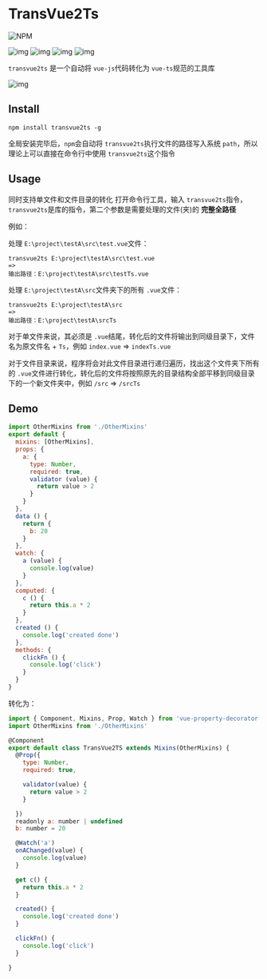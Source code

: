 # TransVue2Ts

![NPM](https://nodei.co/npm/transvue2ts.png?downloads=true&downloadRank=true&stars=true)

![img](https://img.shields.io/npm/v/transvue2ts.svg) ![img](https://img.shields.io/bundlephobia/minzip/transvue2ts.svg) ![img](https://img.shields.io/npm/dt/transvue2ts.svg) ![img](https://img.shields.io/github/license/accforgit/transvue2ts.svg)

`transvue2ts` 是一个自动将 `vue-js`代码转化为 `vue-ts`规范的工具库

![img](https://raw.githubusercontent.com/accforgit/transvue2ts/master/public/transvue2ts.gif)

## Install

```
npm install transvue2ts -g
```
全局安装完毕后，`npm`会自动将 `transvue2ts`执行文件的路径写入系统 `path`，所以理论上可以直接在命令行中使用 `transvue2ts`这个指令

## Usage

同时支持单文件和文件目录的转化
打开命令行工具，输入 `transvue2ts`指令，`transvue2ts`是库的指令，第二个参数是需要处理的文件(夹)的 **完整全路径**

例如：

处理 `E:\project\testA\src\test.vue`文件：
```
transvue2ts E:\project\testA\src\test.vue
=>
输出路径：E:\project\testA\src\testTs.vue
```
处理 `E:\project\testA\src`文件夹下的所有 `.vue`文件：
```
transvue2ts E:\project\testA\src
=>
输出路径：E:\project\testA\srcTs
```
对于单文件来说，其必须是 `.vue`结尾，转化后的文件将输出到同级目录下，文件名为原文件名 + `Ts`，例如 `index.vue` => `indexTs.vue`

对于文件目录来说，程序将会对此文件目录进行递归遍历，找出这个文件夹下所有的 `.vue`文件进行转化，转化后的文件将按照原先的目录结构全部平移到同级目录下的一个新文件夹中，例如 `/src` => `/srcTs`

## Demo
```js
import OtherMixins from './OtherMixins'
export default {
  mixins: [OtherMixins],
  props: {
    a: {
      type: Number,
      required: true,
      validator (value) {
        return value > 2
      }
    }
  },
  data () {
    return {
      b: 20
    }
  },
  watch: {
    a (value) {
      console.log(value)
    }
  },
  computed: {
    c () {
      return this.a * 2
    }
  },
  created () {
    console.log('created done')
  },
  methods: {
    clickFn () {
      console.log('click')
    }
  }
}
```
转化为：
```js
import { Component, Mixins, Prop, Watch } from 'vue-property-decorator'
import OtherMixins from './OtherMixins'

@Component
export default class TransVue2TS extends Mixins(OtherMixins) {
  @Prop({
    type: Number,
    required: true,

    validator(value) {
      return value > 2
    }

  })
  readonly a: number | undefined
  b: number = 20

  @Watch('a')
  onAChanged(value) {
    console.log(value)
  }

  get c() {
    return this.a * 2
  }

  created() {
    console.log('created done')
  }

  clickFn() {
    console.log('click')
  }

}
```

